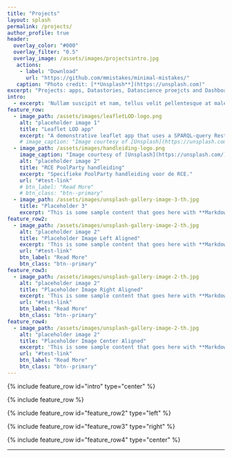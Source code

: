```yaml
---
title: "Projects"
layout: splash
permalink: /projects/
author_profile: true
header:
  overlay_color: "#000"
  overlay_filter: "0.5"
  overlay_image: /assets/images/projectsintro.jpg
   actions:
    - label: "Download"
      url: "https://github.com/mmistakes/minimal-mistakes/"
   caption: "Photo credit: [**Unsplash**](https://unsplash.com)"
excerpt: "Projects: apps, Datastories, Datascience proejcts and Dashboards."
intro: 
  - excerpt: 'Nullam suscipit et nam, tellus velit pellentesque at malesuada, enim eaque. Quis nulla, netus tempor in diam gravida tincidunt, *proin faucibus* voluptate felis id sollicitudin. Centered with `type="center"`'
feature_row:
  - image_path: /assets/images/leafletLOD-logo.png
    alt: "placeholder image 1"
    title: "Leaflet LOD app"
    excerpt: "A demonstrative leaflet app that uses a SPARQL-query RestAPI to populate the map."
    # image_caption: "Image courtesy of [Unsplash](https://unsplash.com/)"
  - image_path: /assets/images/handleiding-logo.png
    image_caption: "Image courtesy of [Unsplash](https://unsplash.com/)"
    alt: "placeholder image 2"
    title: "RCE PoolParty handleiding"
    excerpt: "Specifieke PoolParty handleiding voor de RCE."
    url: "#test-link"
    # btn_label: "Read More"
    # btn_class: "btn--primary"
  - image_path: /assets/images/unsplash-gallery-image-3-th.jpg
    title: "Placeholder 3"
    excerpt: "This is some sample content that goes here with **Markdown** formatting."
feature_row2:
  - image_path: /assets/images/unsplash-gallery-image-2-th.jpg
    alt: "placeholder image 2"
    title: "Placeholder Image Left Aligned"
    excerpt: 'This is some sample content that goes here with **Markdown** formatting. Left aligned with `type="left"`'
    url: "#test-link"
    btn_label: "Read More"
    btn_class: "btn--primary"
feature_row3:
  - image_path: /assets/images/unsplash-gallery-image-2-th.jpg
    alt: "placeholder image 2"
    title: "Placeholder Image Right Aligned"
    excerpt: 'This is some sample content that goes here with **Markdown** formatting. Right aligned with `type="right"`'
    url: "#test-link"
    btn_label: "Read More"
    btn_class: "btn--primary"
feature_row4:
  - image_path: /assets/images/unsplash-gallery-image-2-th.jpg
    alt: "placeholder image 2"
    title: "Placeholder Image Center Aligned"
    excerpt: 'This is some sample content that goes here with **Markdown** formatting. Centered with `type="center"`'
    url: "#test-link"
    btn_label: "Read More"
    btn_class: "btn--primary"
---
```


{% include feature_row id="intro" type="center" %}

{% include feature_row %}

{% include feature_row id="feature_row2" type="left" %}

{% include feature_row id="feature_row3" type="right" %}

{% include feature_row id="feature_row4" type="center" %}

---
